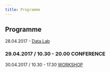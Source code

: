 ```yaml
---
title: Programme
---
```


## Programme
28.04.2017 - [Data Lab](http://sensorium.is/lab/data-lab)
### 29.04.2017 / 10.30 - 20.00 CONFERENCE
30.04.2017 / 10.30 - 17.30 [WORKSHOP](http://sensorium.is/workshops/machine-learning)